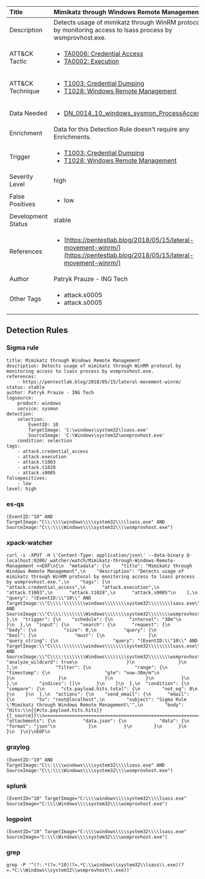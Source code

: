 | Title                | Mimikatz through Windows Remote Management                                                                                                                                                 |
|:---------------------|:------------------------------------------------------------------------------------------------------------------------------------------------------------|
| Description          | Detects usage of mimikatz through WinRM protocol by monitoring access to lsass process by wsmprovhost.exe.                                                                                                                                           |
| ATT&amp;CK Tactic    |  <ul><li>[TA0006: Credential Access](https://attack.mitre.org/tactics/TA0006)</li><li>[TA0002: Execution](https://attack.mitre.org/tactics/TA0002)</li></ul>  |
| ATT&amp;CK Technique | <ul><li>[T1003: Credential Dumping](https://attack.mitre.org/techniques/T1003)</li><li>[T1028: Windows Remote Management](https://attack.mitre.org/techniques/T1028)</li></ul>  |
| Data Needed          | <ul><li>[DN_0014_10_windows_sysmon_ProcessAccess](../Data_Needed/DN_0014_10_windows_sysmon_ProcessAccess.md)</li></ul>  |
| Enrichment           |  Data for this Detection Rule doesn't require any Enrichments.  |
| Trigger              | <ul><li>[T1003: Credential Dumping](../Triggers/T1003.md)</li><li>[T1028: Windows Remote Management](../Triggers/T1028.md)</li></ul>  |
| Severity Level       | high |
| False Positives      | <ul><li>low</li></ul>  |
| Development Status   | stable |
| References           | <ul><li>[https://pentestlab.blog/2018/05/15/lateral-movement-winrm/](https://pentestlab.blog/2018/05/15/lateral-movement-winrm/)</li></ul>  |
| Author               | Patryk Prauze - ING Tech |
| Other Tags           | <ul><li>attack.s0005</li><li>attack.s0005</li></ul> | 

## Detection Rules

### Sigma rule

```
title: Mimikatz through Windows Remote Management  
description: Detects usage of mimikatz through WinRM protocol by monitoring access to lsass process by wsmprovhost.exe.
references:
    - https://pentestlab.blog/2018/05/15/lateral-movement-winrm/
status: stable
author: Patryk Prauze - ING Tech
logsource:
    product: windows
    service: sysmon
detection:
    selection:
        EventID: 10
        TargetImage: 'C:\windows\system32\lsass.exe'
        SourceImage: 'C:\Windows\system32\wsmprovhost.exe'
    condition: selection
tags:
    - attack.credential_access
    - attack.execution
    - attack.t1003
    - attack.t1028
    - attack.s0005
falsepositives:
    - low
level: high

```





### es-qs
    
```
(EventID:"10" AND TargetImage:"C\\:\\\\windows\\\\system32\\\\lsass.exe" AND SourceImage:"C\\:\\\\Windows\\\\system32\\\\wsmprovhost.exe")
```


### xpack-watcher
    
```
curl -s -XPUT -H \'Content-Type: application/json\' --data-binary @- localhost:9200/_watcher/watch/Mimikatz-through-Windows-Remote-Management <<EOF\n{\n  "metadata": {\n    "title": "Mimikatz through Windows Remote Management",\n    "description": "Detects usage of mimikatz through WinRM protocol by monitoring access to lsass process by wsmprovhost.exe.",\n    "tags": [\n      "attack.credential_access",\n      "attack.execution",\n      "attack.t1003",\n      "attack.t1028",\n      "attack.s0005"\n    ],\n    "query": "(EventID:\\"10\\" AND TargetImage:\\"C\\\\:\\\\\\\\windows\\\\\\\\system32\\\\\\\\lsass.exe\\" AND SourceImage:\\"C\\\\:\\\\\\\\Windows\\\\\\\\system32\\\\\\\\wsmprovhost.exe\\")"\n  },\n  "trigger": {\n    "schedule": {\n      "interval": "30m"\n    }\n  },\n  "input": {\n    "search": {\n      "request": {\n        "body": {\n          "size": 0,\n          "query": {\n            "bool": {\n              "must": [\n                {\n                  "query_string": {\n                    "query": "(EventID:\\"10\\" AND TargetImage:\\"C\\\\:\\\\\\\\windows\\\\\\\\system32\\\\\\\\lsass.exe\\" AND SourceImage:\\"C\\\\:\\\\\\\\Windows\\\\\\\\system32\\\\\\\\wsmprovhost.exe\\")",\n                    "analyze_wildcard": true\n                  }\n                }\n              ],\n              "filter": {\n                "range": {\n                  "timestamp": {\n                    "gte": "now-30m/m"\n                  }\n                }\n              }\n            }\n          }\n        },\n        "indices": []\n      }\n    }\n  },\n  "condition": {\n    "compare": {\n      "ctx.payload.hits.total": {\n        "not_eq": 0\n      }\n    }\n  },\n  "actions": {\n    "send_email": {\n      "email": {\n        "to": "root@localhost",\n        "subject": "Sigma Rule \'Mimikatz through Windows Remote Management\'",\n        "body": "Hits:\\n{{#ctx.payload.hits.hits}}{{_source}}\\n================================================================================\\n{{/ctx.payload.hits.hits}}",\n        "attachments": {\n          "data.json": {\n            "data": {\n              "format": "json"\n            }\n          }\n        }\n      }\n    }\n  }\n}\nEOF\n
```


### graylog
    
```
(EventID:"10" AND TargetImage:"C\\:\\\\windows\\\\system32\\\\lsass.exe" AND SourceImage:"C\\:\\\\Windows\\\\system32\\\\wsmprovhost.exe")
```


### splunk
    
```
(EventID="10" TargetImage="C:\\\\windows\\\\system32\\\\lsass.exe" SourceImage="C:\\\\Windows\\\\system32\\\\wsmprovhost.exe")
```


### logpoint
    
```
(EventID="10" TargetImage="C:\\\\windows\\\\system32\\\\lsass.exe" SourceImage="C:\\\\Windows\\\\system32\\\\wsmprovhost.exe")
```


### grep
    
```
grep -P '^(?:.*(?=.*10)(?=.*C:\\windows\\system32\\lsass\\.exe)(?=.*C:\\Windows\\system32\\wsmprovhost\\.exe))'
```



